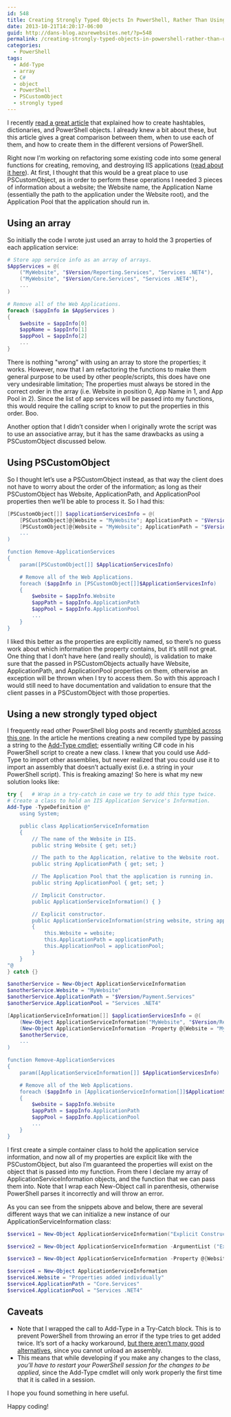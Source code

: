```yaml
---
id: 548
title: Creating Strongly Typed Objects In PowerShell, Rather Than Using An Array Or PSCustomObject
date: 2013-10-21T14:20:17-06:00
guid: http://dans-blog.azurewebsites.net/?p=548
permalink: /creating-strongly-typed-objects-in-powershell-rather-than-using-an-array-or-pscustomobject/
categories:
  - PowerShell
tags:
  - Add-Type
  - array
  - C#
  - object
  - PowerShell
  - PSCustomObject
  - strongly typed
---
```


I recently [read a great article](http://www.happysysadm.com/2013/10/powershell-hashtables-dictionaries-and.html) that explained how to create hashtables, dictionaries, and PowerShell objects. I already knew a bit about these, but this article gives a great comparison between them, when to use each of them, and how to create them in the different versions of PowerShell.

Right now I’m working on refactoring some existing code into some general functions for creating, removing, and destroying IIS applications ([read about it here](http://dans-blog.azurewebsites.net/powershell-functions-to-convert-remove-and-delete-iis-web-applications/)). At first, I thought that this would be a great place to use PSCustomObject, as in order to perform these operations I needed 3 pieces of information about a website; the Website name, the Application Name (essentially the path to the application under the Website root), and the Application Pool that the application should run in.

## Using an array

So initially the code I wrote just used an array to hold the 3 properties of each application service:

```powershell
# Store app service info as an array of arrays.
$AppServices = @(
    ("MyWebsite", "$Version/Reporting.Services", "Services .NET4"),
    ("MyWebsite", "$Version/Core.Services", "Services .NET4"),
    ...
)

# Remove all of the Web Applications.
foreach ($appInfo in $AppServices )
{
    $website = $appInfo[0]
    $appName = $appInfo[1]
    $appPool = $appInfo[2]
    ...
}
```

There is nothing "wrong" with using an array to store the properties; it works. However, now that I am refactoring the functions to make them general purpose to be used by other people/scripts, this does have one very undesirable limitation; The properties must always be stored in the correct order in the array (i.e. Website in position 0, App Name in 1, and App Pool in 2). Since the list of app services will be passed into my functions, this would require the calling script to know to put the properties in this order. Boo.

Another option that I didn’t consider when I originally wrote the script was to use an associative array, but it has the same drawbacks as using a PSCustomObject discussed below.

## Using PSCustomObject

So I thought let’s use a PSCustomObject instead, as that way the client does not have to worry about the order of the information; as long as their PSCustomObject has Website, ApplicationPath, and ApplicationPool properties then we’ll be able to process it. So I had this:

```powershell
[PSCustomObject[]] $applicationServicesInfo = @(
    [PSCustomObject]@{Website = "MyWebsite"; ApplicationPath = "$Version/Reporting.Services"; ApplicationPool = "Services .NET4"},
    [PSCustomObject]@{Website = "MyWebsite"; ApplicationPath = "$Version/Core.Services"; ApplicationPool = "Services .NET4},
    ...
)

function Remove-ApplicationServices
{
    param([PSCustomObject[]] $ApplicationServicesInfo)

    # Remove all of the Web Applications.
    foreach ($appInfo in [PSCustomObject[]]$ApplicationServicesInfo)
    {
        $website = $appInfo.Website
        $appPath = $appInfo.ApplicationPath
        $appPool = $appInfo.ApplicationPool
        ...
    }
}
```

I liked this better as the properties are explicitly named, so there’s no guess work about which information the property contains, but it’s still not great. One thing that I don’t have here (and really should), is validation to make sure that the passed in PSCustomObjects actually have Website, ApplicationPath, and ApplicationPool properties on them, otherwise an exception will be thrown when I try to access them. So with this approach I would still need to have documentation and validation to ensure that the client passes in a PSCustomObject with those properties.

## Using a new strongly typed object

I frequently read other PowerShell blog posts and recently [stumbled across this one](http://blogs.technet.com/b/heyscriptingguy/archive/2013/10/19/weekend-scripter-use-powershell-and-pinvoke-to-remove-stubborn-files.aspx). In the article he mentions creating a new compiled type by passing a string to the [Add-Type cmdlet](http://technet.microsoft.com/en-us/library/hh849914.aspx); essentially writing C# code in his PowerShell script to create a new class. I knew that you could use Add-Type to import other assemblies, but never realized that you could use it to import an assembly that doesn’t actually exist (i.e. a string in your PowerShell script). This is freaking amazing! So here is what my new solution looks like:

```powershell
try {   # Wrap in a try-catch in case we try to add this type twice.
# Create a class to hold an IIS Application Service's Information.
Add-Type -TypeDefinition @"
    using System;

    public class ApplicationServiceInformation
    {
        // The name of the Website in IIS.
        public string Website { get; set;}

        // The path to the Application, relative to the Website root.
        public string ApplicationPath { get; set; }

        // The Application Pool that the application is running in.
        public string ApplicationPool { get; set; }

        // Implicit Constructor.
        public ApplicationServiceInformation() { }

        // Explicit constructor.
        public ApplicationServiceInformation(string website, string applicationPath, string applicationPool)
        {
            this.Website = website;
            this.ApplicationPath = applicationPath;
            this.ApplicationPool = applicationPool;
        }
    }
"@
} catch {}

$anotherService = New-Object ApplicationServiceInformation
$anotherService.Website = "MyWebsite"
$anotherService.ApplicationPath = "$Version/Payment.Services"
$anotherService.ApplicationPool = "Services .NET4"

[ApplicationServiceInformation[]] $applicationServicesInfo = @(
    (New-Object ApplicationServiceInformation("MyWebsite", "$Version/Reporting.Services", "Services .NET4")),
    (New-Object ApplicationServiceInformation -Property @{Website = "MyWebsite"; ApplicationPath = "$Version/Core.Services"; ApplicationPool = "Services .NET4}),
    $anotherService,
    ...
)

function Remove-ApplicationServices
{
    param([ApplicationServiceInformation[]] $ApplicationServicesInfo)

    # Remove all of the Web Applications.
    foreach ($appInfo in [ApplicationServiceInformation[]]$ApplicationServicesInfo)
    {
        $website = $appInfo.Website
        $appPath = $appInfo.ApplicationPath
        $appPool = $appInfo.ApplicationPool
        ...
    }
}
```

I first create a simple container class to hold the application service information, and now all of my properties are explicit like with the PSCustomObject, but also I’m guaranteed the properties will exist on the object that is passed into my function. From there I declare my array of ApplicationServiceInformation objects, and the function that we can pass them into. Note that I wrap each New-Object call in parenthesis, otherwise PowerShell parses it incorrectly and will throw an error.

As you can see from the snippets above and below, there are several different ways that we can initialize a new instance of our ApplicationServiceInformation class:

```powershell
$service1 = New-Object ApplicationServiceInformation("Explicit Constructor", "Core.Services", ".NET4")

$service2 = New-Object ApplicationServiceInformation -ArgumentList ("Explicit Constructor ArgumentList", "Core.Services", ".NET4")

$service3 = New-Object ApplicationServiceInformation -Property @{Website = "Using Property"; ApplicationPath = "Core.Services"; ApplicationPool = ".NET4"}

$service4 = New-Object ApplicationServiceInformation
$service4.Website = "Properties added individually"
$service4.ApplicationPath = "Core.Services"
$service4.ApplicationPool = "Services .NET4"
```

## Caveats

- Note that I wrapped the call to Add-Type in a Try-Catch block. This is to prevent PowerShell from throwing an error if the type tries to get added twice. It’s sort of a hacky workaround, [but there aren’t many good alternatives](http://stackoverflow.com/questions/16552801/how-do-i-conditionally-add-a-class-with-add-type-typedefinition-if-it-isnt-add), since you cannot unload an assembly.
- This means that while developing if you make any changes to the class, _you’ll have to restart your PowerShell session for the changes to be applied_, since the Add-Type cmdlet will only work properly the first time that it is called in a session.

I hope you found something in here useful.

Happy coding!
